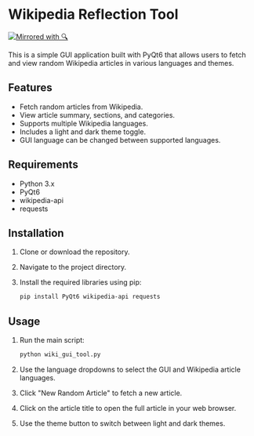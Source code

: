 # Wikipedia Reflection Tool
[![Mirrored with 🔍](https://a.b-b.top/badge.svg?repo=ReflectionTool&label=Mirrored%20with%20🔍&background_color=455a64&background_color2=607d8b&utm_source=github&utm_medium=readme&utm_campaign=badge)](https://a.b-b.top)

This is a simple GUI application built with PyQt6 that allows users to fetch and view random Wikipedia articles in various languages and themes.

## Features

- Fetch random articles from Wikipedia.
- View article summary, sections, and categories.
- Supports multiple Wikipedia languages.
- Includes a light and dark theme toggle.
- GUI language can be changed between supported languages.

## Requirements

- Python 3.x
- PyQt6
- wikipedia-api
- requests

## Installation

1. Clone or download the repository.
2. Navigate to the project directory.
3. Install the required libraries using pip:

   ```bash
   pip install PyQt6 wikipedia-api requests
   ```

## Usage

1. Run the main script:

   ```bash
   python wiki_gui_tool.py
   ```

2. Use the language dropdowns to select the GUI and Wikipedia article languages.
3. Click "New Random Article" to fetch a new article.
4. Click on the article title to open the full article in your web browser.
5. Use the theme button to switch between light and dark themes. 
